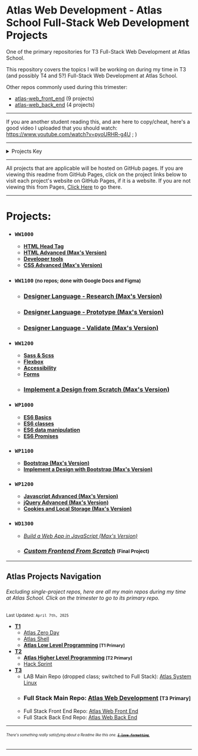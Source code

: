 # Atlas Web Development - Atlas School Full-Stack Web Development Projects
One of the primary repositories for T3 Full-Stack Web Development at Atlas School.

This repository covers the topics I will be working on during my time in T3
(and possibly T4 and 5?) Full-Stack Web Development at Atlas School.

Other repos commonly used during this trimester:
- [atlas-web_front_end](https://github.com/Zytronium/atlas-web_front_end) (9 projects)
- [atlas-web_back_end](https://github.com/Zytronium/atlas-web_back_end) (4 projects)

---
If you are another student reading this, and are here to copy/cheat, here's
a good video I uploaded that you should watch: https://www.youtube.com/watch?v=pyoURHR-g4U ; )

---
<details>
<summary>Projects Key</summary>

- ### `Course Name`
    - **[Completed project (with link to its directory or repo on GitHub)]()**
    - ***[In Progress Project (with link to its directory or repo on GitHub)]()***
    - *[Future Project (unstarted; empty link)]()*
    - ### **[Major Project (i.e. group project or hack sprint; with link to its repo, or empty link if unstarted)]()**
    - ***[Single Project Split into Multiple Directories for Organization) (in progress; link to first part)]()***
        - **[Project part 1 (completed)]()**
        - ***[Project part 2 (in progress)]()***
        - *[Project part 3 (unstarted)]()*

Projects are (usually) in chronological order, and are separated by courses,
but not by sprints.

<small style="color: lightgrey">
WW1100 and WW1200 were done at the same time, so it is impossible to sort these
both in chronological order and by course. Therefore, they are sorted by course
first and then by chronological order inside the course.
</small>

</details>

---

All projects that are applicable will be hosted on GitHub pages. If you are
viewing this readme from GitHub Pages, click on the project links below to
visit each project's website on GitHub Pages, if it is a website. If you are
not viewing this from Pages,
[Click Here](https://zytronium.github.io/atlas-web-development/) to go there.

---
# Projects:
- ### `WW1000`
    - **[HTML Head Tag](html_head)**
    - **[HTML Advanced (Max's Version)](html_advanced)**
    - **[Developer tools](https://github.com/Zytronium/atlas-web_front_end/tree/master/developer_tools)**
    - **[CSS Advanced (Max's Version)](css_advanced)**
- ### `WW1100` <small style="font-size: small;">(no repos; done with Google Docs and Figma)</small>
  - ### **[Designer Language - Research (Max's Version)]()**
  - ### **[Designer Language - Prototype (Max's Version)]()**
  - ### **[Designer Language - Validate (Max's Version)]()** 
- ### `WW1200`
  - **[Sass & Scss](https://github.com/Zytronium/atlas-web_front_end/tree/master/sass_scss)**
  - **[Flexbox](https://github.com/Zytronium/atlas-web_front_end/tree/master/flexbox)**
  - **[Accessibility](https://github.com/Zytronium/atlas-web_front_end/tree/master/accessibility)**
  - **[Forms](https://github.com/Zytronium/atlas-web_front_end/tree/master/form)**
  - ### **[Implement a Design from Scratch (Max's Version)](https://github.com/Zytronium/atlas-headphones)**
- ### `WP1000`
  - **[ES6 Basics](https://github.com/Zytronium/atlas-web_back_end/tree/master/ES6_basic)**
  - **[ES6 classes](https://github.com/Zytronium/atlas-web_back_end/tree/master/ES6_classes)**
  - **[ES6 data manipulation](https://github.com/Zytronium/atlas-web_back_end/tree/master/ES6_data_manipulation)**
  - **[ES6 Promises](https://github.com/Zytronium/atlas-web_back_end/tree/master/ES6_promise)**
- ### `WP1100`
  - **[Bootstrap (Max's Version)](https://github.com/Zytronium/atlas-web_front_end/tree/master/Bootstrap)**
  - **[Implement a Design with Bootstrap (Max's Version)](https://github.com/Zytronium/atlas-bootstrap)**
- ### `WP1200`
  - **[Javascript Advanced (Max's Version)](https://github.com/Zytronium/atlas-web_front_end/tree/master/Javascript_advanced)**
  - **[jQuery Advanced (Max's Version)](https://github.com/Zytronium/atlas-web_front_end/tree/master/JQuery_advanced)**
  - **[Cookies and Local Storage (Max's Version)](https://github.com/Zytronium/atlas-web_front_end/tree/master/Cookies_local_storage)**
- ### `WD1300`
  - *[Build a Web App in JavaScript (Max's Version)]()*
  - ### *[Custom Frontend From Scratch]()* <small style="font-size: small;">(Final Project)</small>

---

## Atlas Projects Navigation
###### Excluding single-project repos, here are all my main repos during my time at Atlas School. Click on the trimester to go to its primary repo.
<small>Last Updated: `April 7th, 2025`</small>

- **[T1](https://github.com/Zytronium/atlas-low_level_programming)**
  - [Atlas Zero Day](https://github.com/Zytronium/atlas-zero_day)
  - [Atlas Shell](https://github.com/Zytronium/atlas-shell)
  - **[Atlas Low Level Programming](https://github.com/Zytronium/atlas-low_level_programming) <small>[T1 Primary]</small>**
- **[T2](https://github.com/Zytronium/atlas-higher_level_programming)**
  - **[Atlas Higher Level Programming](https://github.com/Zytronium/atlas-higher_level_programming) <small>[T2 Primary]</small>**
  - [Hack Sprint](https://github.com/Zytronium/atlas-hack_sprint_adventure)
- **[T3](https://github.com/Zytronium/atlas-web-development)**
  - LAB Main Repo (dropped class; switched to Full Stack): [Atlas System Linux](https://github.com/Zytronium/atlas-system_linux)
  - ### **Full Stack Main Repo: [Atlas Web Development](https://github.com/Zytronium/atlas-web-development) <small>[T3 Primary]</small>**
  - Full Stack Front End Repo: [Atlas Web Front End](https://github.com/Zytronium/atlas-web_front_end)
  - Full Stack Back End Repo: [Atlas Web Back End](https://github.com/Zytronium/atlas-web_back_end)

---

###### <sup><sub>There's something really satisfying about a Readme like this one. [**_~~`I love formatting`~~_**.](https://github.com/lifeparticle/Markdown-Cheatsheet?tab=readme-ov-file#introduction)</sub></sup>

---
